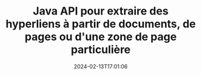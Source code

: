 ---
############################# Static ############################
layout: "auto-gen-parser"
date: 2024-02-13T17:01:06
draft: false
otherformats: dotx epub html mht mhtml odp ods odt one otp ott pdf pps ppsx ppt pptx
ext: dotm

############################# Head ############################
head_title: "Extraire les hyperliens des documents dans Java"
head_description: "L'API GroupDocs.Parser for Java permet aux développeurs d'extraire des hyperliens à partir de documents, d'une page de documentation ou d'une zone de page spécifique de Excel, PowerPoint, PDF, Outlook et plus."

############################# Header ############################
title: "Java API pour extraire des hyperliens à partir de documents, de pages ou d'une zone de page particulière"
description: "GroupDocs.Parser for Java L'API facilite le travail des développeurs en leur permettant d'extraire des hyperliens à partir de documents, de la page d'un document ou d'une page spécifique Zone de PDF, DOCX, PPTX, EML, MSG, XLS, {322 }, CSV, RTF, EPUB et bien d'autres."
bg_image: "https://cms.admin.containerize.com/templates/aspose/App_Themes/V3/images/bg/header1.png"
bg_overlay: false
button:
    enable: true
    icon: "fas fa-arrow-down"
    label: "Télécharger la version d'essai gratuite"
    link: "https://downloads.groupdocs.com/parser/java"

############################# SubMenu ############################
submenu:
    enable: true

    left:
        img_alt: "GroupDocs.Parser for Java"
        image: "https://cms.admin.containerize.com/templates/groupdocs/images/product-logos/90x90-noborder/groupdocs-parser-java.png"
        product: "GroupDocs.Parser"
        platform: "Java"

    middle:
        button:

            # button loop
            - link: "https://apireference.groupdocs.com/parser/java"
              text: "Référence API"

            # button loop
            - link: "https://github.com/groupdocs-parser"
              text: "Exemples de codes"

            # button loop
            - link: "https://products.groupdocs.app/parser/family"
              text: "Démos en direct"

            # button loop
            - link: "https://purchase.groupdocs.com/pricing/parser/java"
              text: "Tarification"

    right:
        link_download: "https://downloads.groupdocs.com/parser"
        link_learn: "https://docs.groupdocs.com/parser/java"
        link_buy: "https://purchase.groupdocs.com"

############################# About ############################
about:
    enable: true
    title: "Comment analyser et extraire les hyperliens des documents DOTM via l'API Java ?"
    content: |
        Un lien hypertexte est un morceau de texte ou une image ou une icône qui pointe vers un document entier ou vers une partie particulière d'un document. L'utilisation d'hyperliens permet aux utilisateurs de naviguer vers une page Web ou un document. Il est souvent nécessaire d'extraire des hyperliens d'un document et de l'utiliser pour accéder à un document externe ou à une page Web. GroupDocs.Parser for Java est une fascinante API d'extraction de texte de document qui fournit des fonctionnalités complètes pour la mise en œuvre de solutions d'extraction de texte et de métadonnées. Il prend en charge l'extraction de texte et d'hyperliens à partir des formats PDF, e-mails, livres électroniques, Microsoft Office : Word (DOC, DOCX), PowerPoint (PPT, PPTX), Excel ( XLS, XLSX), les formats LibreOffice et bien d'autres. Il prend en charge plusieurs fonctionnalités avancées pour l'analyse de documents, l'extraction de texte brut et structuré, la recherche de texte par mots-clés, l'extraction de métadonnées ou d'images, de conteneurs ainsi que de pièces jointes et bien d'autres.
        
        

############################# Steps ############################
steps:
    enable: true
    title_left: "Extraire les hyperliens de DOTM dans Java"
    content_left: |
        [GroupDocs.Parser for Java](/fr/parser/java/) permet aux développeurs Java d'extraire facilement des liens hypertexte d'un fichier DOTM en mettant en œuvre quelques étapes simples.
        
        * Instanciez l'objet [Parser](https://reference.groupdocs.com/java/parser/com.groupdocs.parser/Parser) pour le document initial ;
        * Vérifiez si le document prend en charge l'extraction de lien hypertexte ;
        * Appelez la méthode [getHyperlinks](https://reference.groupdocs.com/parser/java/com.groupdocs.parser/parser/#getHyperlinks--) et obtenez la collection de [PageHyperlinkArea](https://reference.groupdocs.com/parser/java/com.groupdocs.parser.data/PageHyperlinkArea) objets ;
        * Parcourez la collection et obtenez un texte de lien hypertexte et une URL.

    title_right: "En savoir plus sur l'extraction des hyperliens"
    content_right: |
        * <a href="https://docs.groupdocs.com/parser/java/extract-hyperlinks-from-document/">Comment extraire des hyperliens d'un document</a>
        * <a href="https://docs.groupdocs.com/parser/java/extract-hyperlinks-from-document-page/">Comment extraire les hyperliens de la page du document</a>
        * <a href="https://docs.groupdocs.com/parser/java/extract-hyperlinks-from-document-page-area/">Comment extraire des hyperliens de la zone de page du document</a>
    
    code: |
     {{% parser/additional-styles %}}
     {{< parser/code-parser title="Comment extraire des hyperliens du fichier DOTM à l'aide de l'exemple de code Java">}}

        ```java    
        // Extraire les hyperliens du fichier DOTM à l'aide de l'API GroupDocs.Parser
        // Créer une instance de la classe Parser
        try (Parser parser = new Parser(Constants.HyperlinksPdf)) {
            // Vérifiez si le document prend en charge l'extraction de lien hypertexte
            if (!parser.getFeatures().isHyperlinks()) {
                System.out.println("Le document ne prend pas en charge l'extraction de liens hypertexte.");
                return;
            }
            // Extraire les hyperliens du document
            Iterable<PageHyperlinkArea> hyperlinks = parser.getHyperlinks();
            // Itérer sur les hyperliens
            for (PageHyperlinkArea h : hyperlinks) {
                // Imprimer le texte du lien hypertexte
                System.out.println(h.getText());
                // Imprimer l'URL du lien hypertexte
                System.out.println(h.getUrl());
                System.out.println();
            }
        }
        ```
     {{< /parser/code-parser >}}

############################# More ############################
more:
    enable: true
    title_left: "Configuration requise"
    content_left: |
        GroupDocs.Parser for Java Les API sont prises en charge sur toutes les principales plates-formes et systèmes d'exploitation. Avant d'exécuter le code ci-dessous, assurez-vous que les prérequis suivants sont installés sur votre système.
        
        * Systèmes d'exploitation : Microsoft Windows, Linux, MacOS
        * Environnements de développement : NetBeans, Intellij IDEA, Eclipse, etc.
        * Cadres
        * Téléchargez la dernière version de GroupDocs.Parser for Java depuis [Maven](https://repository.groupdocs.com/webapp/#/artifacts/browse/tree/General/repo/com/groupdocs/groupdocs-parser)

    title_right: "Pourquoi utiliser GroupDocs.Parser for Java"
    content_right: |
        * Prise en charge de l'extraction de texte brut à partir de tous les documents pris en charge    
        * Analyse de documents via des modèles définis par l'utilisateur    
        * Prise en charge complète de l'extraction de texte structuré    
        * Recherche de texte par mot-clé ainsi que par expression régulière    
        * Extraire du texte formaté, des métadonnées, des images, des conteneurs et des pièces jointes    
        * Extraire la table des matières pour certains formats de document pris en charge    
        * Analyser les données de formulaire de PDF documents    
        * Extraire les hyperliens du document   
        
############################# About Formats ############################
about_formats:
    enable: true

############################# More Formats ############################
more_formats:
    enable: true
    title: "Extraire des liens hypertexte à partir d'autres formats de documents"
    content: |
        Java API d'analyse de documents et d'extraction d'hyperliens pour les formats de fichiers et les images. Extrayez les données pour certains des formats de fichiers populaires comme indiqué ci-dessous.

############################# Back to top ###############################
back_to_top:
    enable: true
---